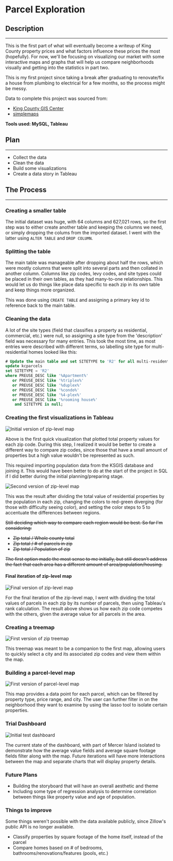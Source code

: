 # Parcel Exploration

## Description

---

This is the first part of what will eventually become a writeup of King County property prices and what factors influence these prices the most (hopefully). For now, we'll be focusing on visualizing our market with some interactive maps and graphs that will help us compare neighborhoods visually and getting into the statistics in part two.

This is my first project since taking a break after graduating to renovate/fix a house from plumbing to electrical for a few months, so the process might be messy.

Data to complete this project was sourced from:

- [King County GIS Center](https://kingcounty.gov/services/gis.aspx)
- [simplemaps](https://simplemaps.com/data/us-zips)

**Tools used: MySQL, Tableau**
## Plan

---

- Collect the data
- Clean the data
- Build some visualizations
- Create a data story in Tableau

## The Process

---

### Creating a smaller table
The initial dataset was huge, with 64 columns and 627,021 rows, so the first step was to either create another table and keeping the columns we need, or simply dropping the colums from the imported dataset. I went with the latter using `ALTER TABLE` and `DROP COLUMN`. 

### Splitting the table
The main table was manageable after dropping about half the rows, which were mostly columns that were split into several parts and then collated in another column. Columns like zip codes, levy codes, and site types could be placed in their own tables, as they had many-to-one relationships. This would let us do things like place data specific to each zip in its own table and keep things more organized. 

This was done using `CREATE TABLE` and assigning a primary key id to reference back to the main table.

### Cleaning the data
A lot of the site types (field that classifies a property as residential, commercial, etc.) were null, so assigning a site type from the 'description' field was necessary for many entries. This took the most time, as most entries were described with different terms, so labelling site type for multi-residential homes looked like this:

```sql
# Update the main table and set SITETYPE to 'R2' for all multi-residential parcels
update kcparcels
set SITETYPE = 'R2'
where PREUSE_DESC like '%Apartment%'
   or PREUSE_DESC like '%triplex%'
   or PREUSE_DESC like '%duplex%'
   or PREUSE_DESC like '%condo%'
   or PREUSE_DESC like '%4-plex%'
   or PREUSE_DESC like '%rooming house%'
    and SITETYPE is null;
```

### Creating the first visualizations in Tableau

![Initial version of zip-level map](Images/zip_values.png)

Above is the first quick visualization that plotted total property values for each zip code. During this step, I realized it would be better to create a different way to compare zip codes, since those that have a small amount of properties but a high value wouldn't be represented as such.

This required importing population data from the KSGIS database and joining it. This would have been better to do at the start of the project in SQL if I did better during the initial planning/preparing stage.  

![Second version of zip-level map](Images/zip_values_v2.png)

This was the result after dividing the total value of residential properties by the population in each zip, changing the colors to red-green diverging (for those with difficulty seeing color), and setting the color steps to 5 to accentuate the differences between regions.

~~Still deciding which way to compare each region would be best. So far I'm considering:~~
- ~~Zip total / Whole county total~~ 
- ~~Zip total / # of parcels in zip~~
- ~~Zip total / Population of zip~~

~~The first option made the most sense to me initially, but still doesn't address the fact that each area has a different amount of area/population/housing.~~

#### Final iteration of zip-level map
![Final version of zip-level map](Images/zip_values_final.png)

For the final iteration of the zip-level map, I went with dividing the total values of parcels in each zip by its number of parcels, then using Tableau's rank calculation. The result above shows us how each zip code competes with the others, given the average value for all parcels in the area.


### Creating a treemap
![First version of zip treemap](Images/zip_tree.png)

This treemap was meant to be a companion to the first map, allowing users to quickly select a city and its associated zip codes and view them within the map.

### Building a parcel-level map
![First version of parcel-level map](Images/parcel_map.png)

This map provides a data point for each parcel, which can be filtered by property type, price range, and city. The user can further filter in on the neighborhood they want to examine by using the lasso tool to isolate certain properties.

### Trial Dashboard
![Initial test dashboard](Images/trial_dashboard.png)

The current state of the dashboard, with part of Mercer Island isolated to demonstrate how the average value fields and average square footage fields filter along with the map. Future iterations will have more interactions between the map and separate charts that will display property details.

### Future Plans

- Building the storyboard that will have an overall aesthetic and theme
- Including some type of regression analysis to determine correlation between things like property value and age of population.

### Things to improve

Some things weren't possible with the data available publicly, since Zillow's public API is no longer available.

- Classify properties by square footage of the home itself, instead of the parcel 
- Compare homes based on # of bedrooms, bathrooms/renovations/features (pools, etc.)

